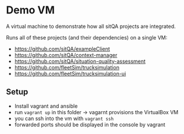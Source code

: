 # Demo VM
A virtual machine to demonstrate how all sitQA projects are integrated.

Runs all of these projects (and their dependencies) on a single VM:
- https://github.com/sitQA/exampleClient
- https://github.com/sitQA/context-manager
- https://github.com/sitQA/situation-quality-assessment
- https://github.com/fleetSim/trucksimulation
- https://github.com/fleetSim/trucksimulation-ui

## Setup
- Install vagrant and ansible
- run `vagrant up` in this folder -> vagarnt provisions the VirtualBox VM
- you can ssh into the vm with `vagrant ssh`
- forwarded ports should be displayed in the console by vagrant
